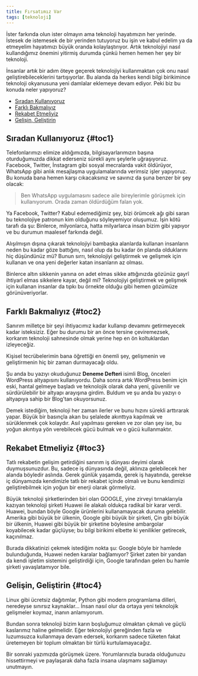 ```yaml
---
title: Fırsatımız Var
tags: [teknoloji]
---
```


İster farkında olun ister olmayın ama teknoloji hayatımızın her yerinde. İstesek de istemesek de bir yerinden tutuyoruz bu işin ve kabul edelim ya da etmeyelim hayatımızı büyük oranda kolaylaştırıyor. Artık teknolojiyi nasıl kullandığımız önemini yitirmiş durumda çünkü hemen hemen her şey bir teknoloji.

İnsanlar artık bir adım öteye geçerek teknolojiyi kullanmaktan çok onu nasıl geliştirebileceklerini tartışıyorlar. Bu alanda da herkes kendi bilgi birikimince teknoloji okyanusuna yeni damlalar eklemeye  devam ediyor. Peki biz bu konuda neler yapıyoruz?

<nav title="İçindekiler">



-   [Sıradan Kullanıyoruz](#toc1)
-   [Farklı Bakmalıyız](#toc2)
-   [Rekabet Etmeliyiz](#toc3)
-   [Gelişin, Geliştirin](#toc4)



</nav>

## Sıradan Kullanıyoruz {#toc1}

Telefonlarımızı elimize aldığımızda, bilgisayarlarımızın başına oturduğumuzda dikkat ederseniz sürekli aynı şeylerle uğraşıyoruz. Facebook, Twitter, İnstagram gibi sosyal mecralarda vakit öldürüyor, WhatsApp gibi  anlık mesajlaşma uygulamalarında verimsiz işler yapıyoruz. Bu konuda bana hemen karşı cıkacaksınız ve savınız da şuna benzer bir şey olacak:

> Ben WhatsApp uygulamasını sadece aile bireylerimle görüşmek için kullanıyorum. Orada zaman öldürdüğüm falan yok.

Ya Facebook, Twitter? Kabul edemediğimiz şey, bizi örümcek ağı gibi saran bu teknolojiye patronun kim olduğunu söyleyemiyor oluşumuz. İşin kötü tarafı da şu: Binlerce, milyonlarca, hatta milyarlarca insan bizim gibi yapıyor ve bu durumun maalesef farkında değil.

Alışılmışın dışına çıkarak teknolojiyi bambaşka alanlarda kullanan  insanların neden bu kadar göze battığını, nasıl olup da bu kadar ön planda olduklarını hiç düşündünüz mü? Bunun sırrı, teknolojiyi geliştirmek ve gelişmek için kullanan ve ona yeni değerler katan insanların az olması.

Binlerce altın sikkenin yanına on adet elmas sikke attığınızda gözünüz gayrî ihtiyarî elmas sikkelere kayar, değil mi? Teknolojiyi geliştirmek ve gelişmek için kullanan insanlar da tıpkı bu örnekte olduğu gibi hemen gözümüze görünüveriyorlar.

## Farklı Bakmalıyız {#toc2}

Sanırım milletçe bir şeyi ihtiyacımız kadar kullanıp devamını getirmeyecek kadar isteksiziz. Eğer bu durumu bir an önce tersine çeviremezsek, korkarım teknoloji sahnesinde olmak yerine hep en ön koltuklardan izleyeceğiz.

Kişisel tecrübelerimin bana öğrettiği en önemli şey, gelişmenin ve geliştirmenin hiç bir zaman durmayacağı oldu.

Şu anda bu yazıyı okuduğunuz **Deneme Defteri** isimli Blog, önceleri WordPress altyapısını kullanıyordu. Daha sonra artık WordPress benim için eski, hantal gelmeye başladı ve teknolojik olarak daha yeni, güvenilir ve sürdürülebilir bir altyapı arayışına girdim. Buldum ve şu anda bu yazıyı o altyapıya sahip bir Blog'tan okuyorsunuz.

Demek istediğim, teknoloji her zaman ilerler ve bunu hızını sürekli arttırarak yapar. Büyük bir basınçla akan bu şelalede akınttıya kapılmak ve sürüklenmek çok kolaydır. Asıl yapılması gereken ve zor olan şey ise, bu yoğun akıntıya yön verebilecek gücü bulmak ve o gücü kullanmaktır.

## Rekabet Etmeliyiz {#toc3}

Tatlı rekabetin gelişim getirdiğini sanırım iş dünyası deyimi olarak duymuşsunuzdur. Bu, sadece iş dünyasında değil, aklınıza gelebilecek her alanda böyledir aslında. Gerek günlük yaşamda, gerek iş hayatında, gerekse iç dünyamızda kendimizle tatlı bir rekabet içinde olmalı ve bunu kendimizi geliştirebilmek için yoğun bir enerji olarak görmeliyiz.

Büyük teknoloji şirketlerinden biri olan GOOGLE, yine zirveyi tırnaklarıyla kazıyan teknoloji şirketi Huawei ile alakalı oldukça radikal bir karar verdi. Huawei, bundan böyle Google ürünlerini kullanamayacak duruma gelebilir. Amerika gibi büyük bir ülkenin, Google gibi büyük bir şirketi, Çin gibi büyük bir ülkenin, Huawei gibi büyük bir şirketine böylesine ambargolar koyabilecek kadar güçlüyse; bu bilgi birikimi elbette ki yenilikler getirecek, kaçınılmaz.

Burada dikkatinizi çekmek istediğim nokta şu: Google böyle bir hamlede bulunduğunda, Huawei neden karalar bağlamıyor? Şirket zaten bir yandan da kendi  işletim sistemini geliştirdiği için, Google tarafından gelen bu hamle şirketi yavaşlatamıyor bile.

## Gelişin, Geliştirin {#toc4}

Linux gibi ücretsiz dağıtımlar, Python gibi modern programlama dilleri, neredeyse sınırsız kaynaklar... İnsan nasıl olur da ortaya yeni teknolojik gelişmeler koymaz, inanın anlamıyorum.

Bundan sonra teknoloji bizim karın boşluğumuz olmaktan çıkmalı ve güçlü kaslarımız haline gelmelidir. Eğer teknolojiyi gereğinden fazla ve luzumsuzca kullanmaya devam edersek, korkarım sadece tüketen fakat üretemeyen bir toplum olmaktan bir türlü kurtulamayacağız.

Bir sonraki yazımızda görüşmek üzere. Yorumlarınızla burada olduğunuzu hissettirmeyi ve paylaşarak daha fazla insana ulaşmamı sağlamayı unutmayın.
